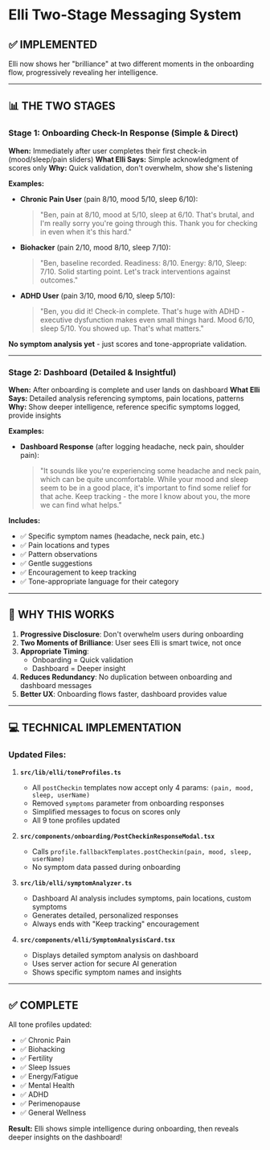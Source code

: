 # Elli Two-Stage Messaging System

## ✅ IMPLEMENTED

Elli now shows her "brilliance" at two different moments in the onboarding flow, progressively revealing her intelligence.

---

## 📊 THE TWO STAGES

### **Stage 1: Onboarding Check-In Response** (Simple & Direct)
**When:** Immediately after user completes their first check-in (mood/sleep/pain sliders)
**What Elli Says:** Simple acknowledgment of scores only
**Why:** Quick validation, don't overwhelm, show she's listening

**Examples:**
- **Chronic Pain User** (pain 8/10, mood 5/10, sleep 6/10):
  > "Ben, pain at 8/10, mood at 5/10, sleep at 6/10. That's brutal, and I'm really sorry you're going through this. Thank you for checking in even when it's this hard."

- **Biohacker** (pain 2/10, mood 8/10, sleep 7/10):
  > "Ben, baseline recorded. Readiness: 8/10. Energy: 8/10, Sleep: 7/10. Solid starting point. Let's track interventions against outcomes."

- **ADHD User** (pain 3/10, mood 6/10, sleep 5/10):
  > "Ben, you did it! Check-in complete. That's huge with ADHD - executive dysfunction makes even small things hard. Mood 6/10, sleep 5/10. You showed up. That's what matters."

**No symptom analysis yet** - just scores and tone-appropriate validation.

---

### **Stage 2: Dashboard (Detailed & Insightful)**
**When:** After onboarding is complete and user lands on dashboard
**What Elli Says:** Detailed analysis referencing symptoms, pain locations, patterns
**Why:** Show deeper intelligence, reference specific symptoms logged, provide insights

**Examples:**
- **Dashboard Response** (after logging headache, neck pain, shoulder pain):
  > "It sounds like you're experiencing some headache and neck pain, which can be quite uncomfortable. While your mood and sleep seem to be in a good place, it's important to find some relief for that ache. Keep tracking - the more I know about you, the more we can find what helps."

**Includes:**
- ✅ Specific symptom names (headache, neck pain, etc.)
- ✅ Pain locations and types
- ✅ Pattern observations
- ✅ Gentle suggestions
- ✅ Encouragement to keep tracking
- ✅ Tone-appropriate language for their category

---

## 🎯 WHY THIS WORKS

1. **Progressive Disclosure**: Don't overwhelm users during onboarding
2. **Two Moments of Brilliance**: User sees Elli is smart twice, not once
3. **Appropriate Timing**: 
   - Onboarding = Quick validation
   - Dashboard = Deeper insight
4. **Reduces Redundancy**: No duplication between onboarding and dashboard messages
5. **Better UX**: Onboarding flows faster, dashboard provides value

---

## 💻 TECHNICAL IMPLEMENTATION

### Updated Files:
1. **`src/lib/elli/toneProfiles.ts`**
   - All `postCheckin` templates now accept only 4 params: `(pain, mood, sleep, userName)`
   - Removed `symptoms` parameter from onboarding responses
   - Simplified messages to focus on scores only
   - All 9 tone profiles updated

2. **`src/components/onboarding/PostCheckinResponseModal.tsx`**
   - Calls `profile.fallbackTemplates.postCheckin(pain, mood, sleep, userName)`
   - No symptom data passed during onboarding

3. **`src/lib/elli/symptomAnalyzer.ts`**
   - Dashboard AI analysis includes symptoms, pain locations, custom symptoms
   - Generates detailed, personalized responses
   - Always ends with "Keep tracking" encouragement

4. **`src/components/elli/SymptomAnalysisCard.tsx`**
   - Displays detailed symptom analysis on dashboard
   - Uses server action for secure AI generation
   - Shows specific symptom names and insights

---

## ✅ COMPLETE

All tone profiles updated:
- ✅ Chronic Pain
- ✅ Biohacking
- ✅ Fertility
- ✅ Sleep Issues
- ✅ Energy/Fatigue
- ✅ Mental Health
- ✅ ADHD
- ✅ Perimenopause
- ✅ General Wellness

**Result:** Elli shows simple intelligence during onboarding, then reveals deeper insights on the dashboard!















